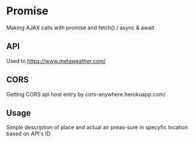 # Promise

Making AJAX calls with promise and fetch() / async & await


## API

 Used to https://www.metaweather.com/

## CORS

Getting CORS api host entry by cors-anywhere.herokuapp.com/


## Usage

Simple description of place and actual air preas-sure in specyfic location based on API's ID